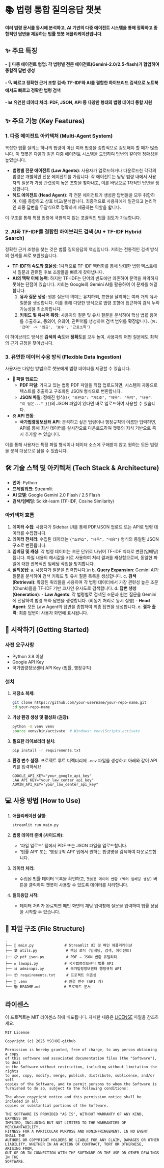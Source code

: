 # 📚 법령 통합 질의응답 챗봇

**여러 법령 문서를 동시에 분석하고, AI 기반의 다중 에이전트 시스템을 통해 정확하고 종합적인 답변을 제공하는 법률 챗봇 애플리케이션입니다.**

## ✨ 주요 특징

#### - 🤖 다중 에이전트 협업: 각 법령별 전문 에이전트(Gemini-2.0/2.5-flash)가 협업하여 종합적 답변 생성
#### - 🔍 빠르고 정확한 근거 조항 검색: TF-IDF와 AI를 결합한 하이브리드 검색으로 노트북에서도 빠르고 정확한 법령 검색
#### - 📊 유연한 데이터 처리: PDF, JSON, API 등 다양한 형태의 법령 데이터 통합 지원

## ✨ 주요 기능 (Key Features)

### 1\. 다중 에이전트 아키텍처 (Multi-Agent System)

복잡한 법률 질의는 하나의 법령이 아닌 여러 법령을 종합적으로 검토해야 할 때가 많습니다. 이 챗봇은 다음과 같은 다중 에이전트 시스템을 도입하여 답변의 깊이와 정확성을 높였습니다.

  - **법령별 전문 에이전트 (Law Agents)**: 사용자가 업로드하거나 다운로드한 각각의 법령은 개별적인 전문 에이전트를 가집니다. 각 에이전트는 담당 법령 내에서 사용자의 질문과 가장 관련성이 높은 조항을 찾아내고, 이를 바탕으로 1차적인 답변을 생성합니다.
  - **헤드 에이전트 (Head Agent)**: 각 전문 에이전트가 생성한 답변들을 모두 취합하여, 이를 종합하고 상호 비교/분석합니다. 최종적으로 사용자에게 일관되고 논리적인 최종 답변을 두괄식으로 명확하게 제공하는 역할을 합니다.

이 구조를 통해 특정 법령에 국한되지 않는 포괄적인 법률 검토가 가능합니다.

### 2\. AI와 TF-IDF를 결합한 하이브리드 검색 (AI + TF-IDF Hybrid Search)

정확한 근거 조항을 찾는 것은 법률 질의응답의 핵심입니다. 저희는 전통적인 검색 방식의 한계를 AI로 보완했습니다.

  - **TF-IDF의 속도와 효율성**: 1차적으로 TF-IDF 벡터화를 통해 방대한 법령 텍스트에서 질문과 관련된 후보 조항들을 빠르게 찾아냅니다.
  - **AI의 맥락 이해 능력**: 하지만 TF-IDF는 단어의 빈도에만 의존하여 문맥을 파악하지 못하는 단점이 있습니다. 저희는 Google의 Gemini AI를 활용하여 이 문제를 해결합니다.
    1.  **유사 질문 생성**: 원본 질문의 의미는 유지하되, 표현을 달리하는 여러 개의 유사 질문을 생성합니다. 이를 통해 다양한 방식으로 법령 조항에 접근하여 검색 누락 가능성을 최소화합니다.
    2.  **키워드 및 유사어 확장**: 사용자의 질문 및 유사 질문을 분석하여 핵심 법률 용어를 추출하고, 동의어, 유의어, 관련어를 생성하여 검색 범위를 확장합니다. (`예: '급여' -> '임금', '보수', '근로소득'`)

이 하이브리드 방식은 **검색의 속도**와 **정확도**를 모두 높여, 사용자의 어떤 질문에도 최적의 근거 규정을 찾아냅니다.

### 3\. 유연한 데이터 수용 방식 (Flexible Data Ingestion)

사용자는 다양한 방법으로 챗봇에게 법령 데이터를 제공할 수 있습니다.

  - **📄 파일 업로드**:
      - **PDF 파일**: 가지고 있는 법령 PDF 파일을 직접 업로드하면, 시스템이 자동으로 텍스트를 추출하고 구조화된 JSON 형식으로 변환합니다.
      - **JSON 파일**: 정해진 형식(`[{ "조번호": "제1조", "제목": "목적", "내용": "이 법은..." }]`)의 JSON 파일이 있다면 바로 업로드하여 사용할 수 있습니다.
  - **⚖️ API 연동**:
      - **국가법령정보센터 API**: 분석하고 싶은 법령이나 행정규칙의 이름만 입력하면, API를 통해 최신 데이터를 실시간으로 다운로드하여 챗봇의 지식 기반으로 즉시 추가할 수 있습니다.

이를 통해 사용자는 특정 파일 형식이나 데이터 소스에 구애받지 않고 원하는 모든 법령을 분석 대상으로 삼을 수 있습니다.

## 🛠️ 기술 스택 및 아키텍처 (Tech Stack & Architecture)

  - **언어**: Python
  - **프레임워크**: Streamlit
  - **AI 모델**: Google Gemini 2.0 Flash / 2.5 Flash
  - **검색/임베딩**: Scikit-learn (TF-IDF, Cosine Similarity)

### 아키텍처 흐름

1.  **데이터 수집**: 사용자가 Sidebar UI를 통해 PDF/JSON 업로드 또는 API로 법령 데이터를 수집합니다.
2.  **데이터 전처리**: 수집된 데이터는 `{"조번호", "제목", "내용"}` 형식의 통일된 JSON 구조로 변환됩니다.
3.  **임베딩 및 캐싱**: 각 법령 데이터는 조문 단위로 나뉘어 TF-IDF 벡터로 변환(임베딩)됩니다. 파일 내용의 해시값을 키로 사용하여 처리 결과를 캐싱함으로써, 동일한 파일에 대한 반복적인 임베딩 작업을 방지합니다.
4.  **질의응답**:
    a. 사용자가 질문을 입력합니다.\n
    b. **Query Expansion**: Gemini AI가 질문을 분석하여 검색 키워드 및 유사 질문 목록을 생성합니다.
    c. **검색 (Retrieval)**: 확장된 쿼리들을 사용하여 각 법령 데이터에서 가장 관련성 높은 조문(Chunk)들을 TF-IDF 기반 코사인 유사도로 검색합니다.
    d. **답변 생성 (Generation)**:
    \-   **Law Agents**: 각 법령별로 검색된 조문과 원본 질문을 Gemini에 전달하여 법령 특화 답변을 생성합니다. (비동기 처리로 동시 실행)
    \-   **Head Agent**: 모든 Law Agent의 답변을 종합하여 최종 답변을 생성합니다.
    e. **결과 출력**: 최종 답변이 사용자 화면에 표시됩니다.

## 🚀 시작하기 (Getting Started)

### 사전 요구사항

  - Python 3.8 이상
  - Google API Key
  - 국가법령정보센터 API Key (법률, 행정규칙)

### 설치

1.  **저장소 복제:**

    ```bash
    git clone https://github.com/your-username/your-repo-name.git
    cd your-repo-name
    ```

2.  **가상 환경 생성 및 활성화 (권장):**

    ```bash
    python -m venv venv
    source venv/bin/activate  # Windows: venv\Scripts\activate
    ```

3.  **필요한 라이브러리 설치:**

    ```bash
    pip install -r requirements.txt
    ```

4.  **환경 변수 설정:**
    프로젝트 루트 디렉터리에 `.env` 파일을 생성하고 아래와 같이 API 키를 입력하세요.

    ```
    GOOGLE_API_KEY="your_google_api_key"
    LAW_API_KEY="your_law_center_api_key"
    ADMIN_API_KEY="your_law_center_api_key"
    ```

## 💻 사용 방법 (How to Use)

1.  **애플리케이션 실행:**

    ```bash
    streamlit run main.py
    ```

2.  **법령 데이터 준비 (사이드바):**

      - '파일 업로드' 탭에서 PDF 또는 JSON 파일을 업로드합니다.
      - '법률 API' 또는 '행정규칙 API' 탭에서 원하는 법령명을 검색하여 다운로드합니다.

3.  **데이터 처리:**

      - 수집된 법률 데이터 목록을 확인하고, `챗봇용 데이터 변환 (벡터 임베딩 생성)` 버튼을 클릭하여 챗봇이 사용할 수 있도록 데이터를 처리합니다.

4.  **질의응답 시작:**

      - 데이터 처리가 완료되면 메인 화면의 채팅 입력창에 질문을 입력하여 법률 상담을 시작할 수 있습니다.

## 📂 파일 구조 (File Structure)

```
.
├── 📄 main.py              # Streamlit UI 및 메인 애플리케이션
├── 🛠️ utils.py             # 핵심 로직 (임베딩, 검색, 에이전트)
├── 📋 pdf_json.py          # PDF → JSON 변환 유틸리티
├── ⚖️ lawapi.py            # 국가법령정보센터 법률 API
├── 📊 adminapi.py          # 국가법령정보센터 행정규칙 API
├── 📦 requirements.txt     # 프로젝트 의존성
├── 🔐 .env                 # 환경 변수 (API 키)
└── 📚 README.md           # 프로젝트 문서
```

## 라이센스

이 프로젝트는 MIT 라이센스 하에 배포됩니다. 자세한 내용은 [LICENSE](LICENSE) 파일을 참조하세요.

```
MIT License

Copyright (c) 2025 YSCHOI-github

Permission is hereby granted, free of charge, to any person obtaining a copy
of this software and associated documentation files (the "Software"), to deal
in the Software without restriction, including without limitation the rights
to use, copy, modify, merge, publish, distribute, sublicense, and/or sell
copies of the Software, and to permit persons to whom the Software is
furnished to do so, subject to the following conditions:

The above copyright notice and this permission notice shall be included in all
copies or substantial portions of the Software.

THE SOFTWARE IS PROVIDED "AS IS", WITHOUT WARRANTY OF ANY KIND, EXPRESS OR
IMPLIED, INCLUDING BUT NOT LIMITED TO THE WARRANTIES OF MERCHANTABILITY,
FITNESS FOR A PARTICULAR PURPOSE AND NONINFRINGEMENT. IN NO EVENT SHALL THE
AUTHORS OR COPYRIGHT HOLDERS BE LIABLE FOR ANY CLAIM, DAMAGES OR OTHER
LIABILITY, WHETHER IN AN ACTION OF CONTRACT, TORT OR OTHERWISE, ARISING FROM,
OUT OF OR IN CONNECTION WITH THE SOFTWARE OR THE USE OR OTHER DEALINGS IN THE
SOFTWARE.
```


